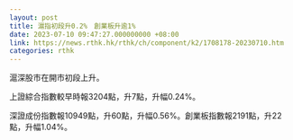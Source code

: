 ```yaml
---
layout: post
title: 滬指初段升0.2%　創業板升逾1%
date: 2023-07-10 09:47:27.000000000 +08:00
link: https://news.rthk.hk/rthk/ch/component/k2/1708178-20230710.htm
categories: rthk
---
```


滬深股市在開市初段上升。

上證綜合指數較早時報3204點，升7點，升幅0.24%。

深證成份指數報10949點，升60點，升幅0.56%。創業板指數報2191點，升22點，升幅1.04%。
